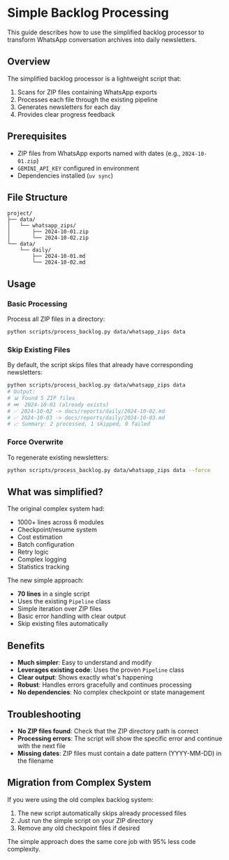 # Simple Backlog Processing

This guide describes how to use the simplified backlog processor to transform WhatsApp conversation archives into daily newsletters.

## Overview

The simplified backlog processor is a lightweight script that:

1. Scans for ZIP files containing WhatsApp exports
2. Processes each file through the existing pipeline
3. Generates newsletters for each day
4. Provides clear progress feedback

## Prerequisites

- ZIP files from WhatsApp exports named with dates (e.g., `2024-10-01.zip`)
- `GEMINI_API_KEY` configured in environment
- Dependencies installed (`uv sync`)

## File Structure

```
project/
├── data/
│   └── whatsapp_zips/
│       ├── 2024-10-01.zip
│       └── 2024-10-02.zip
└── data/
    └── daily/
        ├── 2024-10-01.md
        └── 2024-10-02.md
```

## Usage

### Basic Processing

Process all ZIP files in a directory:

```bash
python scripts/process_backlog.py data/whatsapp_zips data
```

### Skip Existing Files

By default, the script skips files that already have corresponding newsletters:

```bash
python scripts/process_backlog.py data/whatsapp_zips data
# Output:
# 📊 Found 5 ZIP files
# ⏭️  2024-10-01 (already exists)
# ✅ 2024-10-02 -> docs/reports/daily/2024-10-02.md
# ✅ 2024-10-03 -> docs/reports/daily/2024-10-03.md
# 📈 Summary: 2 processed, 1 skipped, 0 failed
```

### Force Overwrite

To regenerate existing newsletters:

```bash
python scripts/process_backlog.py data/whatsapp_zips data --force
```

## What was simplified?

The original complex system had:
- 1000+ lines across 6 modules
- Checkpoint/resume system
- Cost estimation
- Batch configuration
- Retry logic
- Complex logging
- Statistics tracking

The new simple approach:
- **70 lines** in a single script
- Uses the existing `Pipeline` class
- Simple iteration over ZIP files
- Basic error handling with clear output
- Skip existing files automatically

## Benefits

- **Much simpler**: Easy to understand and modify
- **Leverages existing code**: Uses the proven `Pipeline` class
- **Clear output**: Shows exactly what's happening
- **Robust**: Handles errors gracefully and continues processing
- **No dependencies**: No complex checkpoint or state management

## Troubleshooting

- **No ZIP files found**: Check that the ZIP directory path is correct
- **Processing errors**: The script will show the specific error and continue with the next file
- **Missing dates**: ZIP files must contain a date pattern (YYYY-MM-DD) in the filename

## Migration from Complex System

If you were using the old complex backlog system:

1. The new script automatically skips already processed files
2. Just run the simple script on your ZIP directory
3. Remove any old checkpoint files if desired

The simple approach does the same core job with 95% less code complexity.
